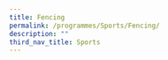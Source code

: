```yaml
---
title: Fencing
permalink: /programmes/Sports/Fencing/
description: ""
third_nav_title: Sports
---
```

